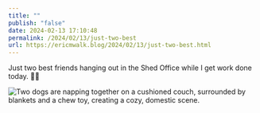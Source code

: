 ```yaml
---
title: ""
publish: "false"
date: 2024-02-13 17:10:48
permalink: /2024/02/13/just-two-best
url: https://ericmwalk.blog/2024/02/13/just-two-best.html
---
```


Just two best friends hanging out in the Shed Office while I get work done today. 🐶🐶

![Two dogs are napping together on a cushioned couch, surrounded by blankets and a chew toy, creating a cozy, domestic scene.](https://ericmwalk.blog/uploads/2024/img-7859.jpeg)